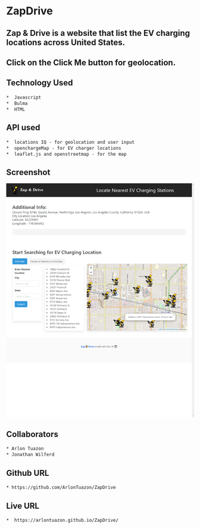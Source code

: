 # ZapDrive 

## Zap & Drive is a website that list the EV charging locations across United States.

##  Click on the Click Me button for geolocation.

## Technology Used
    *  Javascript
    *  Bulma
    *  HTML

## API used
    *  locations IQ - for geolocation and user input
    *  openchargeMap - for EV charger locations
    *  leaflet.js and openstreetmap - for the map

## Screenshot

![GitHub Logo](./img/webScreenshot.png)

## Collaborators
    * Arlon Tuazon
    * Jonathan Wilferd

## Github URL
    * https://github.com/ArlonTuazon/ZapDrive

## Live URL
    *  https://arlontuazon.github.io/ZapDrive/ 

